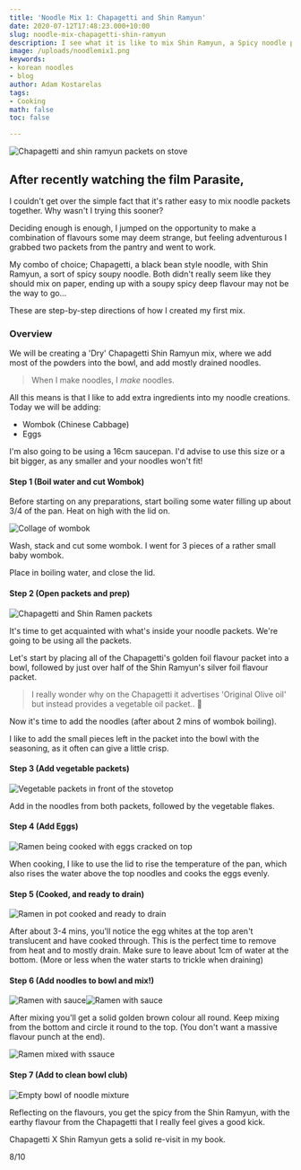 ```yaml
---
title: 'Noodle Mix 1: Chapagetti and Shin Ramyun'
date: 2020-07-12T17:48:23.000+10:00
slug: noodle-mix-chapagetti-shin-ramyun
description: I see what it is like to mix Shin Ramyun, a Spicy noodle packet with Chapagetti. Find out how quick and easy you can follow along at home to have a delicious lunch or dinner.
image: /uploads/noodlemix1.png
keywords:
- korean noodles
- blog
author: Adam Kostarelas
tags:
- Cooking
math: false
toc: false

---
```

![Chapagetti and shin ramyun packets on stove](/uploads/dsf2117.JPG "Noodle Packets overview")

## After recently watching the film Parasite,

I couldn't get over the simple fact that it's rather easy to mix noodle packets together. Why wasn't I trying this sooner?

Deciding enough is enough, I jumped on the opportunity to make a combination of flavours some may deem strange, but feeling adventurous I grabbed two packets from the pantry and went to work.

My combo of choice; Chapagetti, a black bean style noodle, with Shin Ramyun, a sort of spicy soupy noodle. Both didn't really seem like they should mix on paper, ending up with a soupy spicy deep flavour may not be the way to go...

These are step-by-step directions of how I created my first mix.

### Overview

We will be creating a 'Dry' Chapagetti Shin Ramyun mix, where we add most of the powders into the bowl, and add mostly drained noodles.

> When I make noodles, I _make_ noodles.

All this means is that I like to add extra ingredients into my noodle creations. Today we will be adding:

* Wombok (Chinese Cabbage)
* Eggs

I'm also going to be using a 16cm saucepan. I'd advise to use this size or a bit bigger, as any smaller and your noodles won't fit!

#### Step 1 (Boil water and cut Wombok)

Before starting on any preparations, start boiling some water filling up about 3/4 of the pan. Heat on high with the lid on.

![Collage of wombok](/uploads/wombok-collage.jpg "Wombok preparation step collage")

Wash, stack and cut some wombok. I went for 3 pieces of a rather small baby wombok.

Place in boiling water, and close the lid.

#### Step 2 (Open packets and prep)

![Chapagetti and Shin Ramen packets](/uploads/dsf2134.JPG "Ramen packets")

It's time to get acquainted with what's inside your noodle packets. We're going to be using all the packets.

Let's start by placing all of the Chapagetti's golden foil flavour packet into a bowl, followed by just over half of the Shin Ramyun's silver foil flavour packet.

> I really wonder why on the Chapagetti it advertises 'Original Olive oil' but instead provides a vegetable oil packet.. 🤔

Now it's time to add the noodles (after about 2 mins of wombok boiling).

I like to add the small pieces left in the packet into the bowl with the seasoning, as it often can give a little crisp.

#### Step 3 (Add vegetable packets)

![Vegetable packets in front of the stovetop](/uploads/dsf2136.JPG "Vegetable packets on stove")

Add in the noodles from both packets, followed by the vegetable flakes.

#### Step 4 (Add Eggs)

![Ramen being cooked with eggs cracked on top](/uploads/dsf2138.JPG "Ramen with eggs added")

When cooking, I like to use the lid to rise the temperature of the pan, which also rises the water above the top noodles and cooks the eggs evenly.

#### Step 5 (Cooked, and ready to drain)

![Ramen in pot cooked and ready to drain](/uploads/dsf2141.JPG "Cooked ramen")

After about 3-4 mins, you'll notice the egg whites at the top aren't translucent and have cooked through. This is the perfect time to remove from heat and to mostly drain. Make sure to leave about 1cm of water at the bottom. (More or less when the water starts to trickle when draining)

#### Step 6 (Add noodles to bowl and mix!)

![Ramen with sauce](/uploads/dsf2142.JPG)![Ramen with sauce](/uploads/dsf2149.JPG)

After mixing you'll get a solid golden brown colour all round. Keep mixing from the bottom and circle it round to the top. (You don't want a massive flavour punch at the end).

![Ramen mixed with ssauce](/uploads/dsf2157.JPG)

#### Step 7 (Add to clean bowl club)

![Empty bowl of noodle mixture](/uploads/dsf2159.JPG)

Reflecting on the flavours, you get the spicy from the Shin Ramyun, with the earthy flavour from the Chapagetti that I really feel gives a good kick.

Chapagetti X Shin Ramyun gets a solid re-visit in my book.

8/10